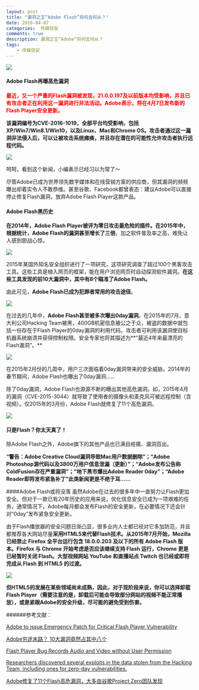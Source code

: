 ```yaml
---  
layout: post  
title: "漏洞之王“Adobe Flash”将何去何从？"
date: 2016-04-07
categories:  传媒信安     
comments: true
description: 漏洞之王“Adobe”将何去何从？
tags:
    - 传媒信安
---  
```

![](http://127.0.0.1:4000//resources/images/xx1.png) 

#### Adobe Flash再曝高危漏洞
**<font color="red">最近，又一个严重的Flash漏洞被发现，21.0.0.197及以前版本均受影响，并且已有攻击者正在利用这一漏洞进行非法活动。Adobe表示，将在4月7日发布新的Flash Player安全更新。</font>**


**该漏洞编号为CVE-2016-1019，全部平台均受影响，包括XP/Win7/Win8.1/Win10，以及Linux、Mac和Chrome OS。攻击者通过这一漏洞非法侵入后，可以让被攻击系统瘫痪，并且存在潜在的可能性允许攻击者执行远程代码。**

![](http://127.0.0.1:4000//resources/images/xx2.jpg) 


呵呵，看到这个新闻，小编表示已经习以为常了～

尽管Adobe已成为世界领先数字媒体和在线营销方案的供应商，但其漏洞的频频曝出却着实令人不敢恭维。甚至谷歌、Facebook都曾表态：建议Adobe可以直接停止修复Flash漏洞，放弃Adobe Flash Player这款产品。
#### Adobe Flash黑历史
**在2014年，Adobe Flash Player被评为零日攻击最危险的插件。在2015年中，根据统计，Adobe Flash的漏洞甚至增长了三倍**，加之软件普及率之高，难免让人感到胆战心惊。

![](http://127.0.0.1:4000//resources/images/xx3.jpg)
 

2015年某国外知名安全组织进行了一项研究，这项研究调查了超过100个黑客攻击工具。这些工具是植入网页的框架，能在用户浏览网页时自动探测软件漏洞。**在这些工具发现的前10大漏洞中，其中有8个瞄准了Adobe Flash。**

由此可见，**Adobe Flash已成为犯罪者常用的攻击途径**。

![](http://127.0.0.1:4000//resources/images/xx4.gif)


在过去的几年中，**Adobe Flash甚至被多次曝出0day漏洞**。在2015年的7月，意大利公司Hacking Team被黑，400GB机密信息被公之于众，被盗的数据中就包括一份存在于Flash Player的0day漏洞的利用代码。攻击者可利用该漏洞使目标机器系统崩溃并获得控制权限。安全专家也将其描述为**“最近4年来最漂亮的Flash漏洞”。**


![](http://127.0.0.1:4000//resources/images/xx5.jpg)


在2015年2月份的几周中，用户三次面临着0day漏洞带来的安全威胁。2014年的春节期间，Adobe Flash也曝出了0day漏洞……

除了0day漏洞，Adobe Flash也源源不断的曝出其他高危漏洞。如，2015年4月的漏洞（CVE-2015-3044）就导致了使用者的摄像头和麦克风可被远程控制（含视频）。仅2015年的3月份，Adobe Flash就修复了11个高危漏洞。


![](http://127.0.0.1:4000//resources/images/xx6.jpg)

#### 只是Flash？你太天真了！
除Adobe Flash之外，Adobe旗下的其他产品也已满目疮痍、漏洞百出。

**“警告：Adobe Creative Cloud漏洞导致Mac用户数据删除”；“Adobe Photoshop源代码以及3800万用户信息泄漏（更新）”；“Adobe发布公告称ColdFusion存在严重漏洞”；“地下黑市爆出Adobe Reader 0day”；“Adobe Reader即将发布紧急补丁”此类新闻更是不绝于耳……**

####Adobe Flash或将没落
虽然Adobe在过去的很多年中一直努力让Flash更加安全。但对于一款已有20年历史的应用来说，优化信息安全已成为一项艰难的任务。通常情况下，Adobe每月都会发布Flash的安全更新，在必要情况下还会针对“0day”发布紧急安全更新。

由于Flash播放器的安全问题日渐凸显，很多业内人士都已经对它多加防范，并且都推荐各大网站尽量**采用HTML5来代替Flash技术。从2015年7月开始，Mozilla 已经禁止 Firefox 全平台运行包含 18.0.0.203 及以下的所有 Adobe Flash 版本。Firefox 与 Chrome 开始考虑是否应该继续支持 Flash 运行，Chrome 更是已经暂时关闭 Flash。大型视频网站 YouTube 和直播站点 Twitch 也已经或即将完成从 Flash 到 HTML5 的过渡。**

![](http://127.0.0.1:4000//resources/images/xx7.jpg)


**但HTML5的发展在某些领域尚未成熟，因此，对于现阶段来说，你可以选择卸载Flash Player（需要注意的是，卸载后可能会导致部分网站的视频不能正常播放），或是紧跟Adobe的安全升级，尽可能的避免受到伤害。**


######参考文献：

[Adobe to issue Emergency Patch for Critical Flash Player Vulnerability](http://thehackernews.com/2016/04/adobe-flash-update.html)

[Adobe穷途末路？ 10大漏洞竟然占其中八个](http://mt.sohu.com/20151117/n426668688.shtml)

[Flash Player Bug Records Audio and Video without User Permission](https://www.hackread.com/flash-player-bug-records-audio-video-webcam/)

[Researchers discovered several exploits in the data stolen from the Hacking Team, including ones for zero-day vulnerabilities.](http://securityaffairs.co/wordpress/38406/cyber-crime/hacking-team-hack-exploits.html)


[Adobe修复了11个Flash高危漏洞，大多由谷歌Project Zero团队发现](http://www.freebuf.com/news/60821.html)
